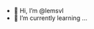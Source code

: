 - 👋 Hi, I’m @lemsvl
- 🌱 I’m currently learning ...
<!---
lemsvl/lemsvl is a ✨ special ✨ repository because its `README.md` (this file) appears on your GitHub profile.
You can click the Preview link to take a look at your changes.
--->
